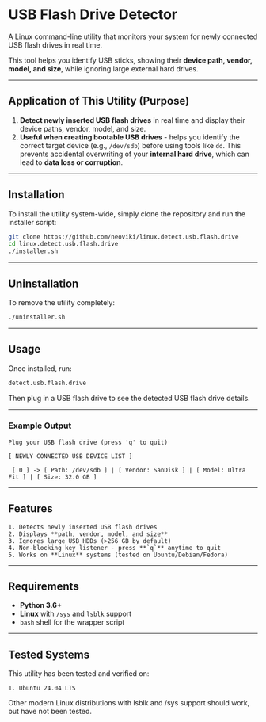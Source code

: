 # USB Flash Drive Detector

A Linux command-line utility that monitors your system for newly connected USB flash drives in real time.

This tool helps you identify USB sticks, showing their **device path, vendor, model, and size**,  while ignoring large external hard drives.

---

## Application of This Utility (Purpose)

1. **Detect newly inserted USB flash drives** in real time and display their device paths, vendor, model, and size.
2. **Useful when creating bootable USB drives** - helps you identify the correct target device (e.g., `/dev/sdb`) before using tools like `dd`.
   This prevents accidental overwriting of your **internal hard drive**, which can lead to **data loss or corruption**.

---

## Installation

To install the utility system-wide, simply clone the repository and run the installer script:

```bash
git clone https://github.com/neoviki/linux.detect.usb.flash.drive
cd linux.detect.usb.flash.drive
./installer.sh
```

---

## Uninstallation

To remove the utility completely:

```bash
./uninstaller.sh
```

---

## Usage

Once installed, run:

```bash
detect.usb.flash.drive
```

Then plug in a USB flash drive to see the detected USB flash drive details.

---

### Example Output

```
Plug your USB flash drive (press 'q' to quit)

[ NEWLY CONNECTED USB DEVICE LIST ]

 [ 0 ] -> [ Path: /dev/sdb ] | [ Vendor: SanDisk ] | [ Model: Ultra Fit ] | [ Size: 32.0 GB ]
```

---

## Features

    1. Detects newly inserted USB flash drives
    2. Displays **path, vendor, model, and size**
    3. Ignores large USB HDDs (>256 GB by default)
    4. Non-blocking key listener - press **`q`** anytime to quit
    5. Works on **Linux** systems (tested on Ubuntu/Debian/Fedora)

---

## Requirements

* **Python 3.6+**
* **Linux** with `/sys` and `lsblk` support
* `bash` shell for the wrapper script

---

## Tested Systems

This utility has been tested and verified on:

    1. Ubuntu 24.04 LTS

Other modern Linux distributions with lsblk and /sys support should work, but have not been tested.
